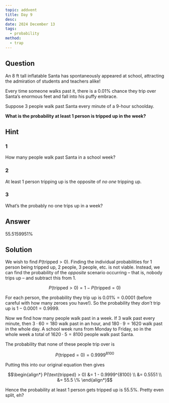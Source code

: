 ```yaml
---
topic: addvent
title: Day 9
desc: 
date: 2024 December 13
tags:
  - probability
method:
  - trap
---
```



## Question

An 8 ft tall inflatable Santa has spontaneously appeared at school, attracting the admiration of students and teachers alike!

Every time someone walks past it, there is a 0.01% chance they trip over Santa’s enormous feet and fall into his puffy embrace.

Suppose 3 people walk past Santa every minute of a 9-hour schoolday.

<strong>What is the probability at least 1 person is tripped up in the week?</strong>


## Hint

### 1
How many people walk past Santa in a school week?

### 2
At least 1 person tripping up is the opposite of <em>no one</em> tripping up.

### 3
What’s the probably no one trips up in a week?


## Answer

$55.5159951\%$


## Solution

We wish to find $P(\text{tripped} > 0)$. Finding the individual probabilities for 1 person being tripped up, 2 people, 3 people, etc. is not viable. Instead, we can find the probability of the <em>opposite</em> scenario occurring – that is, nobody trips up – and subtract this from $1$.

```math
P(\text{tripped} > 0) = 1 - P(\text{tripped} = 0)
```

For each person, the probability they trip up is $0.01 \% = 0.0001$ (before careful with how many zeroes you have!). So the probability they <em>don’t</em> trip up is $1 - 0.0001 = 0.9999$.

Now we find how many people walk past in a week. If $3$ walk past every minute, then $3 \cdot 60 = 180$ walk past in an hour, and $180 \cdot 9 = 1620$ walk past in the whole day. A school week runs from Monday to Friday, so in the whole week a total of $1620 \cdot 5 = 8100$ people walk past Santa.

The probability that none of these people trip over is

```math
P(\text{tripped} = 0) = 0.9999^{8100}
```

Putting this into our original equation then gives

```math
\begin{align*}
  P(\text{tripped} > 0) &= 1 - 0.9999^{8100}
  \\ &= 0.5551
  \\ &= 55.5 \%
\end{align*}
```

Hence the probability at least 1 person gets tripped up is $55.5 \%$. Pretty even split, eh?

